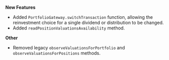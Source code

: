 **New Features**

* Added `PortfolioGateway.switchTransaction` function, allowing the reinvestment choice for a single dividend or distribution to be changed.
* Added `readPositionValuationsAvailability` method.

**Other**

* Removed legacy `observeValuationsForPortfolio` and `observeValuationsForPositions` methods.
